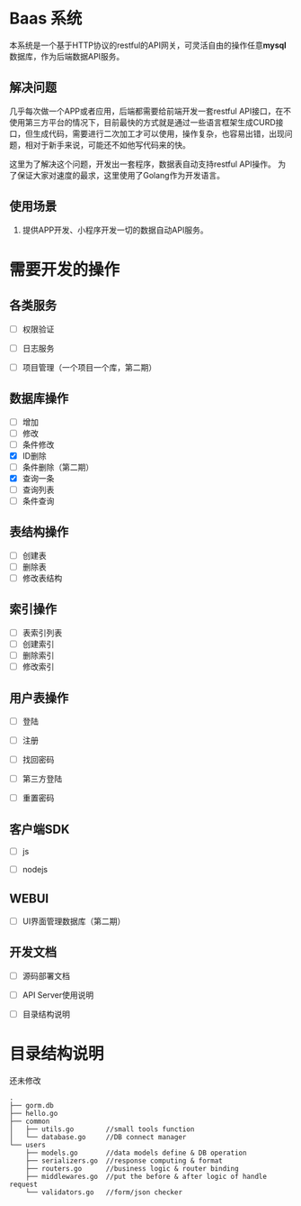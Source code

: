 # Baas 系统

本系统是一个基于HTTP协议的restful的API网关，可灵活自由的操作任意**mysql**数据库，作为后端数据API服务。

## 解决问题

几乎每次做一个APP或者应用，后端都需要给前端开发一套restful API接口，在不使用第三方平台的情况下，目前最快的方式就是通过一些语言框架生成CURD接口，但生成代码，需要进行二次加工才可以使用，操作复杂，也容易出错，出现问题，相对于新手来说，可能还不如他写代码来的快。



这里为了解决这个问题，开发出一套程序，数据表自动支持restful API操作。 为了保证大家对速度的最求，这里使用了Golang作为开发语言。



## 使用场景

1. 提供APP开发、小程序开发一切的数据自动API服务。




# 需要开发的操作
## 各类服务

- [ ] 权限验证
- [ ] 日志服务
- [ ] 项目管理（一个项目一个库，第二期）



## 数据库操作

- [ ] 增加
- [ ] 修改
- [ ] 条件修改
- [x] ID删除
- [ ] 条件删除（第二期）
- [x] 查询一条
- [ ] 查询列表
- [ ] 条件查询

## 表结构操作

- [ ] 创建表
- [ ] 删除表
- [ ] 修改表结构

## 索引操作

- [ ] 表索引列表
- [ ] 创建索引
- [ ] 删除索引
- [ ] 修改索引

## 用户表操作

- [ ]  登陆
- [ ] 注册 
- [ ] 找回密码 
- [ ] 第三方登陆 
- [ ] 重置密码



## 客户端SDK

- [ ] js
- [ ] nodejs



## WEBUI

- [ ] UI界面管理数据库（第二期）



## 开发文档

- [ ] 源码部署文档

- [ ] API Server使用说明
- [ ] 目录结构说明



# 目录结构说明

还未修改

```
.
├── gorm.db
├── hello.go
├── common
│   ├── utils.go        //small tools function
│   └── database.go     //DB connect manager
└── users
    ├── models.go       //data models define & DB operation
    ├── serializers.go  //response computing & format
    ├── routers.go      //business logic & router binding
    ├── middlewares.go  //put the before & after logic of handle request
    └── validators.go   //form/json checker
```


